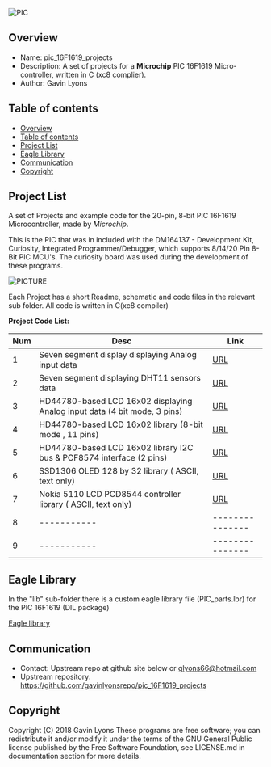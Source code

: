 
![PIC](https://github.com/gavinlyonsrepo/pic_16F1619_projects/blob/master/images/pic16f1619.jpg)

Overview
--------------------------------------------
* Name: pic_16F1619_projects
* Description: A set of projects for a **Microchip** 
 PIC 16F1619 Micro-controller, written in C (xc8 complier).
* Author: Gavin Lyons 

Table of contents
---------------------------

  * [Overview](#overview)
  * [Table of contents](#table-of-contents)
  * [Project List](#project-list)
  * [Eagle Library](#eagle-library)
  * [Communication](#communication)
  * [Copyright](#copyright)

Project List
-----------------------------------------
A set of Projects and example code for the 20-pin, 8-bit PIC 16F1619 Microcontroller,
made by *Microchip*. 

This is the PIC that was in included with the
DM164137 - Development Kit, Curiosity, Integrated Programmer/Debugger,
which supports 8/14/20 Pin 8-Bit PIC MCU's. 
The curiosity board was used during the development of these programs.

![PICTURE](https://github.com/gavinlyonsrepo/pic_16F1619_projects/blob/master/images/pcb.jpg)

Each Project has a short Readme, schematic and code files
in the relevant sub folder. All code is written in C(xc8 compiler)


**Project Code List:**

| Num | Desc | Link |
| --- | --- | --- |
| 1  | Seven segment display displaying Analog input data | [URL](projects/SevenSeg) |
| 2  | Seven segment displaying DHT11 sensors data | [URL](projects/DHT11) |
| 3 |  HD44780-based LCD 16x02 displaying Analog input data (4 bit mode, 3 pins) | [URL](projects/LCD16x02)|
| 4 |  HD44780-based LCD 16x02 library  (8-bit mode , 11 pins)| [URL](projects/LCD16x02_8bit)  |
| 5 |  HD44780-based LCD 16x02 library I2C bus & PCF8574 interface (2 pins) |[URL](projects/LCD16x02_I2C)  |
| 6 |  SSD1306 OLED 128 by 32 library ( ASCII, text only) | [URL](projects/OLED_I2C)|
| 7 |  Nokia 5110 LCD  PCD8544 controller library ( ASCII, text only)  | [URL](projects/NOKIA) |
| 8 | ----------- | --------------- |
| 9 | ----------- | --------------- |

Eagle Library
--------------
In the "lib" sub-folder there is a custom eagle library file (PIC_parts.lbr) for the PIC 16F1619 (DIL package)
 
 [Eagle library](docs/eagle/eagle_lib)


Communication
-----------
* Contact: Upstream repo at github site below or glyons66@hotmail.com
* Upstream repository: https://github.com/gavinlyonsrepo/pic_16F1619_projects

Copyright
---------
Copyright (C) 2018 Gavin Lyons 
These programs are free software; you can redistribute it and/or modify
it under the terms of the GNU General Public license published by
the Free Software Foundation, see LICENSE.md in documentation section 
for more details.

